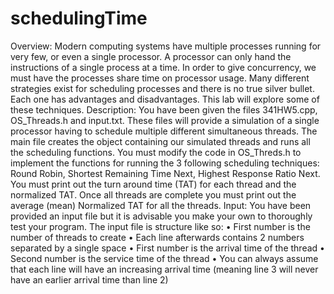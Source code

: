 # schedulingTime
Overview: Modern computing systems have multiple processes running for very few, or even a single processor.  A processor can only hand the instructions of a single process at a time.  In order to give concurrency, we must have the processes share time on processor usage.  Many different strategies exist for scheduling processes and there is no true silver bullet.  Each one has advantages and disadvantages.  This lab will explore some of these techniques.
Description: You have been given the files 341HW5.cpp, OS_Threads.h and input.txt.  These files will provide a simulation of a single processor having to schedule multiple different simultaneous threads.  The main file creates the object containing our simulated threads and runs all the scheduling functions.  You must modify the code in OS_Threds.h to implement the functions for running the 3 following scheduling techniques: Round Robin, Shortest Remaining Time Next, Highest Response Ratio Next.  You must print out the turn around time (TAT) for each thread and the normalized TAT.  Once all threads are complete you must print out the average (mean) Normalized TAT for all the threads.
Input:  You have been provided an input file but it is advisable you make your own to thoroughly test your program.  The input file is structure like so:
•	First number is the number of threads to create
•	Each line afterwards contains 2 numbers separated by a single space
•	First number is the arrival time of the thread
•	Second number is the service time of the thread
•	You can always assume that each line will have an increasing arrival time (meaning line 3 will never have an earlier arrival time than line 2)
